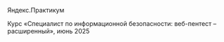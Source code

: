 Яндекс.Практикум

Курс «Специалист по информационной безопасности: веб-пентест – расширенный», июнь 2025
